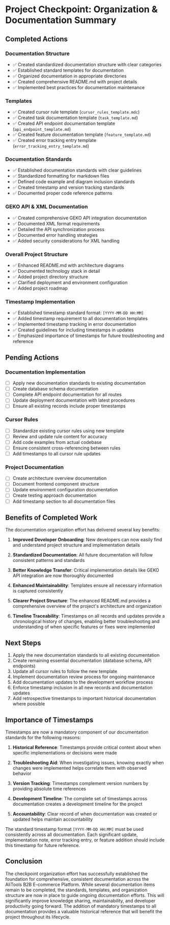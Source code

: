 # Project Checkpoint: Organization & Documentation Summary

## Completed Actions

### Documentation Structure
- ✅ Created standardized documentation structure with clear categories
- ✅ Established standard templates for documentation
- ✅ Organized documentation in appropriate directories
- ✅ Created comprehensive README.md with project details
- ✅ Implemented best practices for documentation maintenance

### Templates
- ✅ Created cursor rule template (`cursor_rules_template.mdc`)
- ✅ Created task documentation template (`task_template.md`)
- ✅ Created API endpoint documentation template (`api_endpoint_template.md`)
- ✅ Created feature documentation template (`feature_template.md`)
- ✅ Created error tracking entry template (`error_tracking_entry_template.md`)

### Documentation Standards
- ✅ Established documentation standards with clear guidelines
- ✅ Standardized formatting for markdown files
- ✅ Defined code example and diagram inclusion standards
- ✅ Created timestamp and version tracking standards
- ✅ Documented proper code reference patterns

### GEKO API & XML Documentation
- ✅ Created comprehensive GEKO API integration documentation
- ✅ Documented XML format requirements
- ✅ Detailed the API synchronization process
- ✅ Documented error handling strategies
- ✅ Added security considerations for XML handling

### Overall Project Structure
- ✅ Enhanced README.md with architecture diagrams
- ✅ Documented technology stack in detail
- ✅ Added project directory structure
- ✅ Clarified deployment and environment configuration
- ✅ Added project roadmap

### Timestamp Implementation
- ✅ Established timestamp standard format: `[YYYY-MM-DD HH:MM]`
- ✅ Added timestamp requirement to all documentation templates
- ✅ Implemented timestamp tracking in error documentation
- ✅ Created guidelines for including timestamps in updates
- ✅ Emphasized importance of timestamps for future troubleshooting and reference

## Pending Actions

### Documentation Implementation
- [ ] Apply new documentation standards to existing documentation
- [ ] Create database schema documentation
- [ ] Complete API endpoint documentation for all routes
- [ ] Update deployment documentation with latest procedures
- [ ] Ensure all existing records include proper timestamps

### Cursor Rules
- [ ] Standardize existing cursor rules using new template
- [ ] Review and update rule content for accuracy
- [ ] Add code examples from actual codebase
- [ ] Ensure consistent cross-referencing between rules
- [ ] Add timestamps to all cursor rule updates

### Project Documentation
- [ ] Create architecture overview documentation
- [ ] Document frontend component structure
- [ ] Update environment configuration documentation
- [ ] Create testing approach documentation
- [ ] Add timestamp section to all documentation files

## Benefits of Completed Work

The documentation organization effort has delivered several key benefits:

1. **Improved Developer Onboarding**: New developers can now easily find and understand project structure and implementation details

2. **Standardized Documentation**: All future documentation will follow consistent patterns and standards

3. **Better Knowledge Transfer**: Critical implementation details like GEKO API integration are now thoroughly documented

4. **Enhanced Maintainability**: Templates ensure all necessary information is captured consistently

5. **Clearer Project Structure**: The enhanced README.md provides a comprehensive overview of the project's architecture and organization

6. **Timeline Traceability**: Timestamps on all records and updates provide a chronological history of changes, enabling better troubleshooting and understanding of when specific features or fixes were implemented

## Next Steps

1. Apply the new documentation standards to all existing documentation
2. Create remaining essential documentation (database schema, API endpoints)
3. Update all cursor rules to follow the new template
4. Implement documentation review process for ongoing maintenance
5. Add documentation updates to the development workflow process
6. Enforce timestamp inclusion in all new records and documentation updates
7. Add retrospective timestamps to important historical documentation where possible

## Importance of Timestamps

Timestamps are now a mandatory component of our documentation standards for the following reasons:

1. **Historical Reference**: Timestamps provide critical context about when specific implementations or decisions were made

2. **Troubleshooting Aid**: When investigating issues, knowing exactly when changes were implemented helps correlate them with observed behavior

3. **Version Tracking**: Timestamps complement version numbers by providing absolute time references

4. **Development Timeline**: The complete set of timestamps across documentation creates a development timeline for the project

5. **Accountability**: Clear record of when documentation was created or updated helps maintain accountability

The standard timestamp format `[YYYY-MM-DD HH:MM]` must be used consistently across all documentation. Each significant update, implementation note, error tracking entry, or feature addition should include this timestamp for future reference.

## Conclusion

The checkpoint organization effort has successfully established the foundation for comprehensive, consistent documentation across the AliTools B2B E-commerce Platform. While several documentation items remain to be completed, the standards, templates, and organization structure are now in place to guide ongoing documentation efforts. This will significantly improve knowledge sharing, maintainability, and developer productivity going forward. The addition of mandatory timestamps to all documentation provides a valuable historical reference that will benefit the project throughout its lifecycle. 
